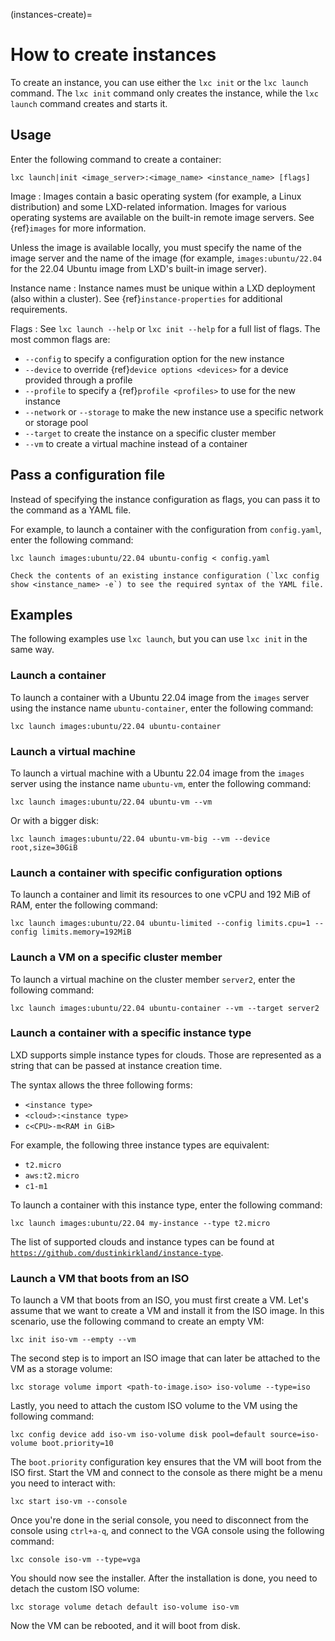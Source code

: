 (instances-create)=
# How to create instances

To create an instance, you can use either the `lxc init` or the `lxc launch` command.
The `lxc init` command only creates the instance, while the `lxc launch` command creates and starts it.

## Usage

Enter the following command to create a container:

    lxc launch|init <image_server>:<image_name> <instance_name> [flags]

Image
: Images contain a basic operating system (for example, a Linux distribution) and some LXD-related information.
  Images for various operating systems are available on the built-in remote image servers.
  See {ref}`images` for more information.

  Unless the image is available locally, you must specify the name of the image server and the name of the image (for example, `images:ubuntu/22.04` for the 22.04 Ubuntu image from LXD's built-in image server).

Instance name
: Instance names must be unique within a LXD deployment (also within a cluster).
  See {ref}`instance-properties` for additional requirements.

Flags
: See `lxc launch --help` or `lxc init --help` for a full list of flags.
  The most common flags are:

  - `--config` to specify a configuration option for the new instance
  - `--device` to override {ref}`device options <devices>` for a device provided through a profile
  - `--profile` to specify a {ref}`profile <profiles>` to use for the new instance
  - `--network` or `--storage` to make the new instance use a specific network or storage pool
  - `--target` to create the instance on a specific cluster member
  - `--vm` to create a virtual machine instead of a container

## Pass a configuration file

Instead of specifying the instance configuration as flags, you can pass it to the command as a YAML file.

For example, to launch a container with the configuration from `config.yaml`, enter the following command:

    lxc launch images:ubuntu/22.04 ubuntu-config < config.yaml

```{tip}
Check the contents of an existing instance configuration (`lxc config show <instance_name> -e`) to see the required syntax of the YAML file.
```

## Examples

The following examples use `lxc launch`, but you can use `lxc init` in the same way.

### Launch a container

To launch a container with a Ubuntu 22.04 image from the `images` server using the instance name `ubuntu-container`, enter the following command:

    lxc launch images:ubuntu/22.04 ubuntu-container

### Launch a virtual machine

To launch a virtual machine with a Ubuntu 22.04 image from the `images` server using the instance name `ubuntu-vm`, enter the following command:

    lxc launch images:ubuntu/22.04 ubuntu-vm --vm

Or with a bigger disk:

    lxc launch images:ubuntu/22.04 ubuntu-vm-big --vm --device root,size=30GiB

### Launch a container with specific configuration options

To launch a container and limit its resources to one vCPU and 192 MiB of RAM, enter the following command:

    lxc launch images:ubuntu/22.04 ubuntu-limited --config limits.cpu=1 --config limits.memory=192MiB

### Launch a VM on a specific cluster member

To launch a virtual machine on the cluster member `server2`, enter the following command:

    lxc launch images:ubuntu/22.04 ubuntu-container --vm --target server2

### Launch a container with a specific instance type

LXD supports simple instance types for clouds.
Those are represented as a string that can be passed at instance creation time.

The syntax allows the three following forms:

- `<instance type>`
- `<cloud>:<instance type>`
- `c<CPU>-m<RAM in GiB>`

For example, the following three instance types are equivalent:

- `t2.micro`
- `aws:t2.micro`
- `c1-m1`

To launch a container with this instance type, enter the following command:

    lxc launch images:ubuntu/22.04 my-instance --type t2.micro

The list of supported clouds and instance types can be found at [`https://github.com/dustinkirkland/instance-type`](https://github.com/dustinkirkland/instance-type).

### Launch a VM that boots from an ISO

To launch a VM that boots from an ISO, you must first create a VM.
Let's assume that we want to create a VM and install it from the ISO image.
In this scenario, use the following command to create an empty VM:

    lxc init iso-vm --empty --vm

The second step is to import an ISO image that can later be attached to the VM as a storage volume:

    lxc storage volume import <path-to-image.iso> iso-volume --type=iso

Lastly, you need to attach the custom ISO volume to the VM using the following command:

    lxc config device add iso-vm iso-volume disk pool=default source=iso-volume boot.priority=10

The `boot.priority` configuration key ensures that the VM will boot from the ISO first.
Start the VM and connect to the console as there might be a menu you need to interact with:

    lxc start iso-vm --console

Once you're done in the serial console, you need to disconnect from the console using `ctrl+a-q`, and connect to the VGA console using the following command:

    lxc console iso-vm --type=vga

You should now see the installer. After the installation is done, you need to detach the custom ISO volume:

    lxc storage volume detach default iso-volume iso-vm

Now the VM can be rebooted, and it will boot from disk.
